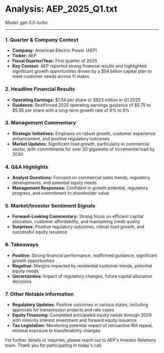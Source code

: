 # Analysis: AEP_2025_Q1.txt

*Model: gpt-3.5-turbo*

---

### 1. Quarter & Company Context
- **Company:** American Electric Power (AEP)
- **Ticker:** AEP
- **Fiscal Quarter/Year:** First quarter of 2025
- **Key Context:** AEP reported strong financial results and highlighted significant growth opportunities driven by a $54 billion capital plan to meet customer needs across 11 states.

### 2. Headline Financial Results
- **Operating Earnings:** $1.54 per share or $823 million in Q1 2025
- **Guidance:** Reaffirmed 2025 operating earnings guidance of $5.75 to $5.95 per share with a long-term growth rate of 6% to 8%

### 3. Management Commentary
- **Strategic Initiatives:** Emphasis on robust growth, customer experience enhancement, and positive regulatory outcomes
- **Market Updates:** Significant load growth, particularly in commercial sector, with commitments for over 20 gigawatts of incremental load by 2030

### 4. Q&A Highlights
- **Analyst Questions:** Focused on commercial sales trends, regulatory developments, and potential equity needs
- **Management Responses:** Confident in growth potential, regulatory progress, and commitment to shareholder value

### 5. Market/Investor Sentiment Signals
- **Forward-Looking Commentary:** Strong focus on efficient capital allocation, customer affordability, and maintaining credit quality
- **Surprises:** Positive regulatory outcomes, robust load growth, and successful equity issuance

### 6. Takeaways
- **Positive:** Strong financial performance, reaffirmed guidance, significant growth opportunities
- **Negative:** Margins impacted by residential customer trends, potential equity needs
- **Uncertainties:** Impact of regulatory changes, future capital allocation decisions

### 7. Other Notable Information
- **Regulatory Updates:** Positive outcomes in various states, including approvals for transmission projects and rate cases
- **Equity Financing:** Completed anticipated equity needs through 2029 with minority interest investment and forward equity issuance
- **Tax Legislation:** Monitoring potential impact of retroactive IRA repeal, minimal exposure to transferability changes

For further details or inquiries, please reach out to AEP's Investor Relations team. Thank you for participating in today's call.